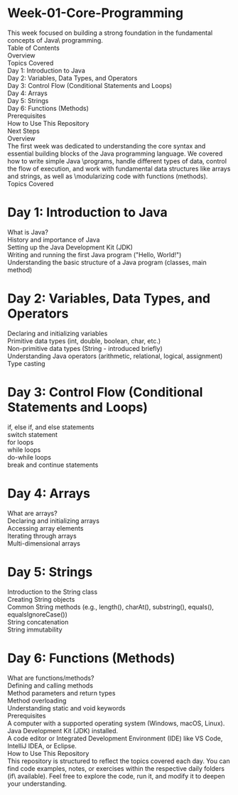 # Week-01-Core-Programming

This week focused on building a strong foundation in the fundamental concepts of Java\ programming.\
Table of Contents\
 Overview\
 Topics Covered\
 Day 1: Introduction to Java\
 Day 2: Variables, Data Types, and Operators\
 Day 3: Control Flow (Conditional Statements and Loops)\
 Day 4: Arrays\
 Day 5: Strings\
 Day 6: Functions (Methods)\
 Prerequisites\
 How to Use This Repository\
 Next Steps\
Overview\
The first week was dedicated to understanding the core syntax and essential building blocks of the Java programming language. We covered how to write simple Java \programs, handle different types of data, control the flow of execution, and work with fundamental data structures like arrays and strings, as well as \modularizing code with functions (methods).\
Topics Covered

# Day 1: Introduction to Java

What is Java?\
History and importance of Java\
Setting up the Java Development Kit (JDK)\
Writing and running the first Java program ("Hello, World!")\
Understanding the basic structure of a Java program (classes, main method)

# Day 2: Variables, Data Types, and Operators

Declaring and initializing variables\
Primitive data types (int, double, boolean, char, etc.)\
Non-primitive data types (String - introduced briefly)\
Understanding Java operators (arithmetic, relational, logical, assignment)\
Type casting

# Day 3: Control Flow (Conditional Statements and Loops)

if, else if, and else statements\
switch statement\
for loops\
while loops\
do-while loops\
break and continue statements

# Day 4: Arrays

What are arrays?\
Declaring and initializing arrays\
Accessing array elements\
Iterating through arrays\
Multi-dimensional arrays

# Day 5: Strings

Introduction to the String class\
Creating String objects\
Common String methods (e.g., length(), charAt(), substring(), equals(), equalsIgnoreCase())\
String concatenation\
String immutability

# Day 6: Functions (Methods)

What are functions/methods?\
Defining and calling methods\
Method parameters and return types\
Method overloading\
Understanding static and void keywords\
Prerequisites\
A computer with a supported operating system (Windows, macOS, Linux).\
Java Development Kit (JDK) installed.\
A code editor or Integrated Development Environment (IDE) like VS Code, IntelliJ IDEA, or Eclipse.\
How to Use This Repository\
This repository is structured to reflect the topics covered each day. You can find code examples, notes, or exercises within the respective daily folders (if\ available). Feel free to explore the code, run it, and modify it to deepen your understanding.
